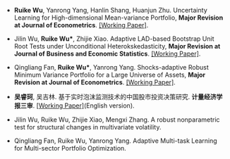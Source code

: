 - <strong>Ruike Wu</strong>, Yanrong Yang, Hanlin Shang, Huanjun Zhu. Uncertainty Learning for High-dimensional Mean-variance Portfolio, <strong>Major Revision at Journal of Econometrics</strong>. [[Working Paper]](https://arxiv.org/abs/2405.16989).                                          

- Jilin Wu, <strong>Ruike Wu*</strong>, Zhijie Xiao. Adaptive LAD-based Bootstrap Unit Root Tests under Unconditional Heterokskedasticity, <strong>Major Revision at Journal of Business and Economic Statistics</strong>. [[Working Paper]](https://arxiv.org/abs/2410.13170).

- Qingliang Fan, <strong>Ruike Wu*</strong>, Yanrong Yang. Shocks-adaptive Robust Minimum Variance Portfolio for a Large Universe of Assets, <strong>Major Revision at Journal of Econometrics</strong>. [[Working Paper]](https://arxiv.org/abs/2410.01826).

- <strong>吴睿珂</strong>, 吴吉林. 基于实时泡沫监测技术的中国股市投资决策研究. <strong>计量经济学报三审</strong>. [[Working Paper]](https://www.bing.com/search?q=Riding%20bubble%20Ruike%20WU&qs=n&form=QBRE&sp=-1&ghc=1&lq=0&pq=riding%20bubble%20ruike%20w&sc=10-21&sk=&cvid=ABA136F44098489BB8607B027B241AB6)(English version).

- Jilin Wu, Ruike Wu, Zhijie Xiao, Mengxi Zhang. A robust nonparametric test for structural changes in multivariate volatility.

- Qingliang Fan, Ruike Wu, Yanrong Yang. Adaptive Multi-task Learning for Multi-sector Portfolio Optimization.


